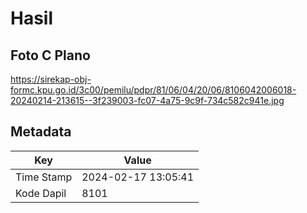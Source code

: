 # Hasil

## Foto C Plano

https://sirekap-obj-formc.kpu.go.id/3c00/pemilu/pdpr/81/06/04/20/06/8106042006018-20240214-213615--3f239003-fc07-4a75-9c9f-734c582c941e.jpg


## Metadata

| Key        | Value               |
| ---------- | ------------------- |
| Time Stamp | 2024-02-17 13:05:41 |
| Kode Dapil | 8101                |



